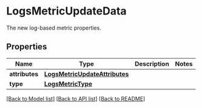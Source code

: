 # LogsMetricUpdateData

The new log-based metric properties.
## Properties
Name | Type | Description | Notes
------------ | ------------- | ------------- | -------------
**attributes** | [**LogsMetricUpdateAttributes**](LogsMetricUpdateAttributes.md) |  | 
**type** | [**LogsMetricType**](LogsMetricType.md) |  | 

[[Back to Model list]](README.md#documentation-for-models) [[Back to API list]](README.md#documentation-for-api-endpoints) [[Back to README]](README.md)


